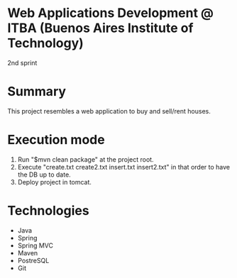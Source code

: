 Web Applications Development @ ITBA (Buenos Aires Institute of Technology)
===========
2nd sprint

Summary
=========
This project resembles a web application to buy and sell/rent houses.

Execution mode
=============
1. Run "$mvn clean package" at the project root.
2. Execute "create.txt create2.txt insert.txt insert2.txt" in that order to have the DB up to date.
3. Deploy project in tomcat.

Technologies
============
 + Java
 + Spring
 + Spring MVC
 + Maven
 + PostreSQL
 + Git
